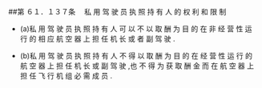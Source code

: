 ##第 ６１．１３７条 　私 用 驾 驶 员 执 照 持 有 人 的 权 利 和 限 制

- (a)私 用 驾 驶 员 执 照 持 有 人 可 以 不 以 取 酬 为 目 的 在 非 经 营 性 运 行 的 相 应 航 空 器 上 担 任 机 长 或 者 副 驾 驶 .

- (b)私 用 驾 驶 员 执 照 持 有 人 不 得 以 取 酬 为 目 的 在 经 营 性 运 行 的 航 空 器 上 担 任 机 长 或 副 驾 驶 ,也 不 得 为 获 取 酬 金 而 在 航 空 器 上 担 任 飞 行 机 组 必 需 成 员 .
